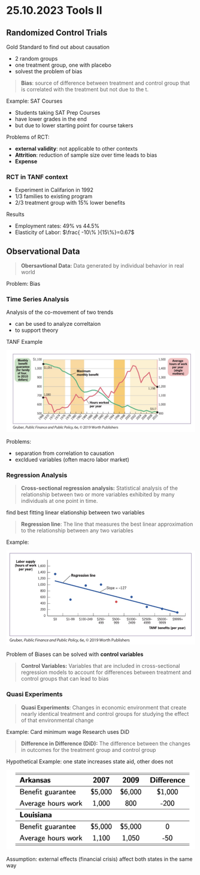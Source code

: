 # 25.10.2023 Tools II

## Randomized Control Trials

Gold Standard to find out about causation

- 2 random groups
- one treatment group, one with placebo
- solvest the problem of bias



> **Bias**: source of difference between treatment and control group that is correlated with the treatment but not due to the t.

Example: SAT Courses

- Students taking SAT Prep Courses
- have lower grades in the end
- but due to lower starting point for course takers



Problems of RCT:

- **external validity**: not applicable to other contexts
- **Attrition**: reduction of sample size over time leads to bias
- **Expense**



### RCT in TANF context

- Experiment in Califarion in 1992
- 1/3 families to existing program
- 2/3 treatment group with 15% lower benefits

Results

- Employment rates: 49% vs 44.5%
- Elasticity of Labor: $\frac{ -10\% }{15\%}=0.67$



## Observational Data

> **Obersavtional Data:** Data generated by individual behavior in real world

Problem: Bias

### Time Series Analysis

Analysis of the co-movement of two trends

- can be used to analyze correltaion
- to support theory

TANF Example

![img](../images/2023-10-25_11-08-19.jpg)

Problems:

- separation from correlation to causation
- excldued variables (often macro labor market)



### Regression Analysis

> **Cross-sectional regression analysis:** Statistical analysis of
> the relationship between two or more variables exhibited by
> many individuals at one point in time.

find best fitting linear elationship between two variables

> **Regression line**: The line that measures the best linear
> approximation to the relationship between any two variables

Example:

![img](../images/2023-10-25_11-18-53.jpg)

Problem of Biases can be solved with **control variables**

> **Control Variables:** Variables that are included in
> cross-sectional regression models to account for differences
> between treatment and control groups that can lead to bias



### Quasi Experiments

> **Quasi Experiments**: Changes in economic environment
> that create nearly identical treatment and control groups for
> studying the effect of that environmental change



Example: Card minimum wage Research uses DiD

> **Difference in Difference (DiD):** The difference between
> the changes in outcomes for the treatment group and control group

Hypothetical Example: one state increases state aid, other does not

![img](../images/2023-10-25_11-32-36.jpg)

Assumption: external effects (financial crisis) affect both states in the same way



